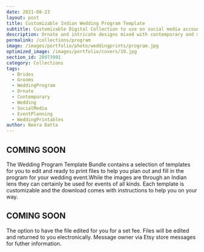 ```yaml
---
date: 2021-08-23 
layout: post
title: Customizable Indian Wedding Program Template
subtitle: Customizable Digital Collection to use on social media accounts
description: Ornate and intricate designs mixed with contemporary and modern stationary options. Our customizable Digital Collection can be used accross all your socil medi accounts before, during and after your events.
permalink: /collections/program
image: /images/portfolio/photo/weddingprints/program.jpg
optimized_image: /images/portfolio/covers/19.jpg
section_id: 28973991
category: Collections
tags:
  - Brides
  - Grooms
  - WeddingProgram
  - Ornate
  - Contemporary
  - Wedding
  - SocialMedia
  - EventPlanning
  - WeddingPrintables
author: Neera Datta
---
```


## COMING SOON

The Wedding Program Template Bundle contains a selection of templates for you to edit and ready to print files to help you plan out and fill in the program for your wedding event.While the images are through an Indian lens they can certainly be used for events of all kinds. Each template is customizable and the download comes with instructions to help you on your way. 

## COMING SOON

The option to have the file edited for you for a set fee. Files will be edited and returned to you electronically. Message owner via Etsy store messages for futher information.